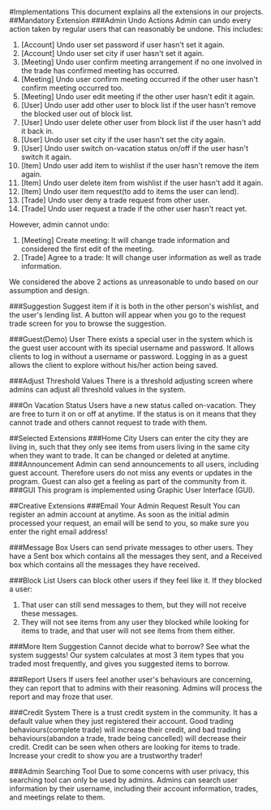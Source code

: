 #Implementations
This document explains all the extensions in our projects.
##Mandatory Extension
###Admin Undo Actions
Admin can undo every action taken by regular users that can reasonably be undone.
This includes:
1. [Account] Undo user set password if user hasn't set it again.
2. [Account] Undo user set city if user hasn't set it again.
3. [Meeting] Undo user confirm meeting arrangement if no one involved in the trade has confirmed meeting has occurred.
4. [Meeting] Undo user confirm meeting occurred if the other user hasn't confirm meeting occurred too.
5. [Meeting] Undo user edit meeting if the other user hasn't edit it again.
6. [User] Undo user add other user to block list if the user hasn't remove the blocked user out of block list.
7. [User] Undo user delete other user from block list if the user hasn't add it back in.
8. [User] Undo user set city if the user hasn't set the city again.
9. [User] Undo user switch on-vacation status on/off if the user hasn't switch it again.
10. [Item] Undo user add item to wishlist if the user hasn't remove the item again.
11. [Item] Undo user delete item from wishlist if the user hasn't add it again.
12. [Item] Undo user item request(to add to items the user can lend).
13. [Trade] Undo user deny a trade request from other user.
14. [Trade] Undo user request a trade if the other user hasn't react yet.

However, admin cannot undo:
1. [Meeting] Create meeting: It will change trade information and considered the first edit of the meeting.
2. [Trade] Agree to a trade: It will change user information as well as trade information. 

We considered the above 2 actions as unreasonable to undo based on our assumption and design. 

###Suggestion
Suggest item if it is both in the other person's wishlist, and the user's lending list. A button will appear when you go to the request trade screen for you to browse the suggestion.

###Guest(Demo) User 
There exists a special user in the system which is the guest user account with its special username and password. It allows clients to log in without a username or password. Logging in as a guest allows the client to explore without his/her action being saved.

###Adjust Threshold Values
There is a threshold adjusting screen where admins can adjust all threshold values in the system.

###On Vacation Status
Users have a new status called on-vacation. They are free to turn it on or off at anytime. If the status is on it means that they cannot trade and others cannot request to trade with them.

##Selected Extensions
###Home City
Users can enter the city they are living in, such that they only see items from users living in the same city when they want to trade. It can be changed or deleted at anytime.
###Announcement
Admin can send announcements to all users, including guest account. Therefore users do not miss any events or updates in the program. Guest can also get a feeling as part of the community from it.
###GUI
This program is implemented using Graphic User Interface (GUI).

##Creative Extensions
###Email Your Admin Request Result
You can register an admin account at anytime. As soon as the initial admin processed your request, an email will be send to you, so make sure you enter the right email address!

###Message Box
Users can send private messages to other users. They have a Sent box which contains all the messages they sent, and a Received box which contains all the messages they have received.

###Block List
Users can block other users if they feel like it. If they blocked a user:
 1. That user can still send messages to them, but they will not receive these messages.
 2. They will not see items from any user they blocked while looking for items to trade, and that user will not see items from them either.

###More Item Suggestion
Cannot decide what to borrow? See what the system suggests! Our system calculates at most 3 item types that you traded most frequently, and gives you suggested items to borrow.

###Report Users
If users feel another user's behaviours are concerning, they can report that to admins with their reasoning. Admins will process the report and may froze that user.

###Credit System
There is a trust credit system in the community. It has a default value when they just registered their account.
Good trading behaviours(complete trade) will increase their credit, and bad trading behaviours(abandon a trade, trade being cancelled) will decrease their credit. Credit can be seen when others are looking for items to trade. Increase your credit to show you are a trustworthy trader!

###Admin Searching Tool
Due to some concerns with user privacy, this searching tool can only be used by admins. Admins can search user information by their username, including their account information, trades, and meetings relate to them. 
